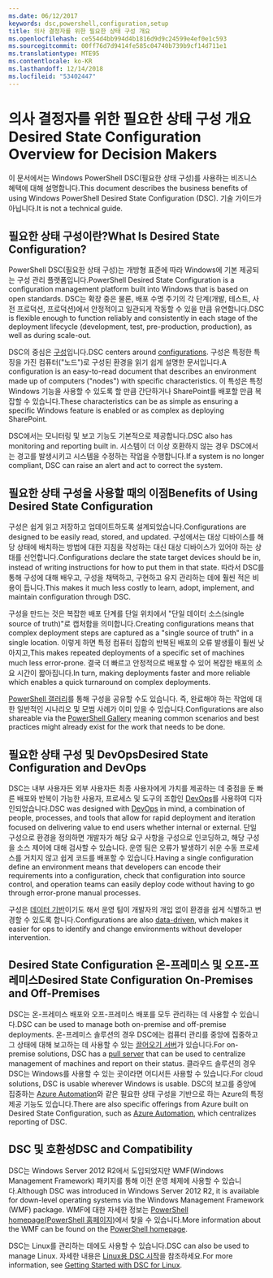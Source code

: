 ```yaml
---
ms.date: 06/12/2017
keywords: dsc,powershell,configuration,setup
title: 의사 결정자를 위한 필요한 상태 구성 개요
ms.openlocfilehash: ce554d4bb994d4b1816d9d9c24599e4ef0e1c593
ms.sourcegitcommit: 00ff76d7d9414fe585c04740b739b9cf14d711e1
ms.translationtype: MTE95
ms.contentlocale: ko-KR
ms.lasthandoff: 12/14/2018
ms.locfileid: "53402447"
---
```

# <a name="desired-state-configuration-overview-for-decision-makers"></a><span data-ttu-id="453f8-103">의사 결정자를 위한 필요한 상태 구성 개요</span><span class="sxs-lookup"><span data-stu-id="453f8-103">Desired State Configuration Overview for Decision Makers</span></span>

<span data-ttu-id="453f8-104">이 문서에서는 Windows PowerShell DSC(필요한 상태 구성)를 사용하는 비즈니스 혜택에 대해 설명합니다.</span><span class="sxs-lookup"><span data-stu-id="453f8-104">This document describes the business benefits of using Windows PowerShell Desired State Configuration (DSC).</span></span> <span data-ttu-id="453f8-105">기술 가이드가 아닙니다.</span><span class="sxs-lookup"><span data-stu-id="453f8-105">It is not a technical guide.</span></span>

## <a name="what-is-desired-state-configuration"></a><span data-ttu-id="453f8-106">필요한 상태 구성이란?</span><span class="sxs-lookup"><span data-stu-id="453f8-106">What Is Desired State Configuration?</span></span>

<span data-ttu-id="453f8-107">PowerShell DSC(필요한 상태 구성)는 개방형 표준에 따라 Windows에 기본 제공되는 구성 관리 플랫폼입니다.</span><span class="sxs-lookup"><span data-stu-id="453f8-107">PowerShell Desired State Configuration is a configuration management platform built into Windows that is based on open standards.</span></span> <span data-ttu-id="453f8-108">DSC는 확장 중은 물론, 배포 수명 주기의 각 단계(개발, 테스트, 사전 프로덕션, 프로덕션)에서 안정적이고 일관되게 작동할 수 있을 만큼 유연합니다.</span><span class="sxs-lookup"><span data-stu-id="453f8-108">DSC is flexible enough to function reliably and consistently in each stage of the deployment lifecycle (development, test, pre-production, production), as well as during scale-out.</span></span>

<span data-ttu-id="453f8-109">DSC의 중심은 [구성](../configurations/configurations.md)입니다.</span><span class="sxs-lookup"><span data-stu-id="453f8-109">DSC centers around [configurations](../configurations/configurations.md).</span></span>
<span data-ttu-id="453f8-110">구성은 특정한 특징을 가진 컴퓨터("노드")로 구성된 환경을 읽기 쉽게 설명한 문서입니다.</span><span class="sxs-lookup"><span data-stu-id="453f8-110">A configuration is an easy-to-read document that describes an environment made up of computers ("nodes") with specific characteristics.</span></span>
<span data-ttu-id="453f8-111">이 특성은 특정 Windows 기능을 사용할 수 있도록 할 만큼 간단하거나 SharePoint를 배포할 만큼 복잡할 수 있습니다.</span><span class="sxs-lookup"><span data-stu-id="453f8-111">These characteristics can be as simple as ensuring a specific Windows feature is enabled or as complex as deploying SharePoint.</span></span>

<span data-ttu-id="453f8-112">DSC에서는 모니터링 및 보고 기능도 기본적으로 제공합니다.</span><span class="sxs-lookup"><span data-stu-id="453f8-112">DSC also has monitoring and reporting built in.</span></span>
<span data-ttu-id="453f8-113">시스템이 더 이상 호환하지 않는 경우 DSC에서는 경고를 발생시키고 시스템을 수정하는 작업을 수행합니다.</span><span class="sxs-lookup"><span data-stu-id="453f8-113">If a system is no longer compliant, DSC can raise an alert and act to correct the system.</span></span>

## <a name="benefits-of-using-desired-state-configuration"></a><span data-ttu-id="453f8-114">필요한 상태 구성을 사용할 때의 이점</span><span class="sxs-lookup"><span data-stu-id="453f8-114">Benefits of Using Desired State Configuration</span></span>

<span data-ttu-id="453f8-115">구성은 쉽게 읽고 저장하고 업데이트하도록 설계되었습니다.</span><span class="sxs-lookup"><span data-stu-id="453f8-115">Configurations are designed to be easily read, stored, and updated.</span></span>
<span data-ttu-id="453f8-116">구성에서는 대상 디바이스를 해당 상태에 배치하는 방법에 대한 지침을 작성하는 대신 대상 디바이스가 있어야 하는 상태를 선언합니다.</span><span class="sxs-lookup"><span data-stu-id="453f8-116">Configurations declare the state target devices should be in, instead of writing instructions for how to put them in that state.</span></span>
<span data-ttu-id="453f8-117">따라서 DSC를 통해 구성에 대해 배우고, 구성을 채택하고, 구현하고 유지 관리하는 데에 훨씬 적은 비용이 듭니다.</span><span class="sxs-lookup"><span data-stu-id="453f8-117">This makes it much less costly to learn, adopt, implement, and maintain configuration through DSC.</span></span>

<span data-ttu-id="453f8-118">구성을 만드는 것은 복잡한 배포 단계를 단일 위치에서 "단일 데이터 소스(single source of truth)"로 캡처함을 의미합니다.</span><span class="sxs-lookup"><span data-stu-id="453f8-118">Creating configurations means that complex deployment steps are captured as a "single source of truth" in a single location.</span></span>
<span data-ttu-id="453f8-119">이렇게 하면 특정 컴퓨터 집합의 반복된 배포의 오류 발생률이 훨씬 낮아지고,</span><span class="sxs-lookup"><span data-stu-id="453f8-119">This makes repeated deployments of a specific set of machines much less error-prone.</span></span>
<span data-ttu-id="453f8-120">결국 더 빠르고 안정적으로 배포할 수 있어 복잡한 배포의 소요 시간이 짧아집니다.</span><span class="sxs-lookup"><span data-stu-id="453f8-120">In turn, making deployments faster and more reliable which enables a quick turnaround on complex deployments.</span></span>

<span data-ttu-id="453f8-121">[PowerShell 갤러리](https://powershellgallery.com)를 통해 구성을 공유할 수도 있습니다. 즉, 완료해야 하는 작업에 대한 일반적인 시나리오 및 모범 사례가 이미 있을 수 있습니다.</span><span class="sxs-lookup"><span data-stu-id="453f8-121">Configurations are also shareable via the [PowerShell Gallery](https://powershellgallery.com) meaning common scenarios and best practices might already exist for the work that needs to be done.</span></span>


## <a name="desired-state-configuration-and-devops"></a><span data-ttu-id="453f8-122">필요한 상태 구성 및 DevOps</span><span class="sxs-lookup"><span data-stu-id="453f8-122">Desired State Configuration and DevOps</span></span>

<span data-ttu-id="453f8-123">DSC는 내부 사용자든 외부 사용자든 최종 사용자에게 가치를 제공하는 데 중점을 둔 빠른 배포와 반복이 가능한 사용자, 프로세스 및 도구의 조합인 [DevOps](http://blogs.technet.com/b/ashleymcglone/archive/2015/11/20/devops-for-n00bs-ie-windows-people.aspx)를 사용하여 디자인되었습니다.</span><span class="sxs-lookup"><span data-stu-id="453f8-123">DSC was designed with [DevOps](http://blogs.technet.com/b/ashleymcglone/archive/2015/11/20/devops-for-n00bs-ie-windows-people.aspx) in mind, a combination of people, processes, and tools that allow for rapid deployment and iteration focused on delivering value to end users whether internal or external.</span></span>
<span data-ttu-id="453f8-124">단일 구성으로 환경을 정의하면 개발자가 해당 요구 사항을 구성으로 인코딩하고, 해당 구성을 소스 제어에 대해 검사할 수 있습니다. 운영 팀은 오류가 발생하기 쉬운 수동 프로세스를 거치지 않고 쉽게 코드를 배포할 수 있습니다.</span><span class="sxs-lookup"><span data-stu-id="453f8-124">Having a single configuration define an environment means that developers can encode their requirements into a configuration, check that configuration into source control, and operation teams can easily deploy code without having to go through error-prone manual processes.</span></span>

<span data-ttu-id="453f8-125">구성은 [데이터 기반](../configurations/configData.md)이기도 해서 운영 팀이 개발자의 개입 없이 환경을 쉽게 식별하고 변경할 수 있도록 합니다.</span><span class="sxs-lookup"><span data-stu-id="453f8-125">Configurations are also [data-driven](../configurations/configData.md), which makes it easier for ops to identify and change environments without developer intervention.</span></span>

## <a name="desired-state-configuration-on-premises-and-off-premises"></a><span data-ttu-id="453f8-126">Desired State Configuration 온-프레미스 및 오프-프레미스</span><span class="sxs-lookup"><span data-stu-id="453f8-126">Desired State Configuration On-Premises and Off-Premises</span></span>
<span data-ttu-id="453f8-127">DSC는 온-프레미스 배포와 오프-프레미스 배포를 모두 관리하는 데 사용할 수 있습니다.</span><span class="sxs-lookup"><span data-stu-id="453f8-127">DSC can be used to manage both on-premise and off-premise deployments.</span></span>
<span data-ttu-id="453f8-128">온-프레미스 솔루션의 경우 DSC에는 컴퓨터 관리를 중앙에 집중하고 그 상태에 대해 보고하는 데 사용할 수 있는 [끌어오기 서버](../pull-server/pullServer.md)가 있습니다.</span><span class="sxs-lookup"><span data-stu-id="453f8-128">For on-premise solutions, DSC has a [pull server](../pull-server/pullServer.md) that can be used to centralize management of machines and report on their status.</span></span>
<span data-ttu-id="453f8-129">클라우드 솔루션의 경우 DSC는 Windows를 사용할 수 있는 곳이라면 어디서든 사용할 수 있습니다.</span><span class="sxs-lookup"><span data-stu-id="453f8-129">For cloud solutions, DSC is usable wherever Windows is usable.</span></span>
<span data-ttu-id="453f8-130">DSC의 보고를 중앙에 집중하는 [Azure Automation](https://azure.microsoft.com/en-us/documentation/services/automation/)와 같은 필요한 상태 구성을 기반으로 하는 Azure의 특정 제공 기능도 있습니다.</span><span class="sxs-lookup"><span data-stu-id="453f8-130">There are also specific offerings from Azure built on Desired State Configuration, such as [Azure Automation](https://azure.microsoft.com/en-us/documentation/services/automation/), which centralizes reporting of DSC.</span></span>

## <a name="dsc-and-compatibility"></a><span data-ttu-id="453f8-131">DSC 및 호환성</span><span class="sxs-lookup"><span data-stu-id="453f8-131">DSC and Compatibility</span></span>

<span data-ttu-id="453f8-132">DSC는 Windows Server 2012 R2에서 도입되었지만 WMF(Windows Management Framework) 패키지를 통해 이전 운영 체제에 사용할 수 있습니다.</span><span class="sxs-lookup"><span data-stu-id="453f8-132">Although DSC was introduced in Windows Server 2012 R2, it is available for down-level operating systems via the Windows Management Framework (WMF) package.</span></span>
<span data-ttu-id="453f8-133">WMF에 대한 자세한 정보는 [PowerShell homepage(PowerShell 홈페이지)](/powershell/)에서 찾을 수 있습니다.</span><span class="sxs-lookup"><span data-stu-id="453f8-133">More information about the WMF can be found on the [PowerShell homepage](/powershell/).</span></span>

<span data-ttu-id="453f8-134">DSC는 Linux를 관리하는 데에도 사용할 수 있습니다.</span><span class="sxs-lookup"><span data-stu-id="453f8-134">DSC can also be used to manage Linux.</span></span> <span data-ttu-id="453f8-135">자세한 내용은 [Linux용 DSC 시작](../getting-started/lnxGettingStarted.md)을 참조하세요.</span><span class="sxs-lookup"><span data-stu-id="453f8-135">For more information, see [Getting Started with DSC for Linux](../getting-started/lnxGettingStarted.md).</span></span>
